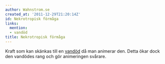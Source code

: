 ```yaml
---
author: Wahnstrom.se
created_at: '2011-12-29T21:20:14Z'
id: Nekrotropisk förmåga
links:
  mention:
  - vandöd
title: Nekrotropisk förmåga
---
```


Kraft som kan skänkas till en [vandöd] då man animerar den. Detta ökar dock den vandödes rang och
gör animeringen svårare.

  [vandöd]: vandöd